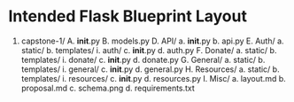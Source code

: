 # Intended Flask Blueprint Layout #

1. capstone-1/
    A. __init__.py
    B. models.py
    D. API/
        a. __init__.py
        b. api.py
    E. Auth/
        a. static/
        b. templates/
            i. auth/
        c. __init__.py
        d. auth.py
    F. Donate/
        a. static/
        b. templates/
            i. donate/
        c. __init__.py
        d. donate.py
    G. General/
        a. static/
        b. templates/
            i. general/
        c. __init__.py
        d. general.py
    H. Resources/
        a. static/
        b. templates/
            i. resources/
        c. __init__.py
        d. resources.py
    I. Misc/
        a. layout.md
        b. proposal.md
        c. schema.png
        d. requirements.txt
